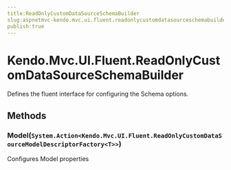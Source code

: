 ```yaml
---
title:ReadOnlyCustomDataSourceSchemaBuilder
slug:aspnetmvc-kendo.mvc.ui.fluent.readonlycustomdatasourceschemabuilder
publish:true
---
```


# Kendo.Mvc.UI.Fluent.ReadOnlyCustomDataSourceSchemaBuilder
Defines the fluent interface for configuring the Schema options.



## Methods

### Model(`System.Action<Kendo.Mvc.UI.Fluent.ReadOnlyCustomDataSourceModelDescriptorFactory<T>>`)
Configures Model properties






